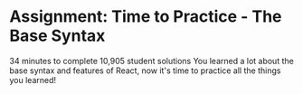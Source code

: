 # Assignment: Time to Practice - The Base Syntax
34 minutes to complete 10,905 student solutions
You learned a lot about the base syntax and features of React, now it's time to practice all the things you learned!